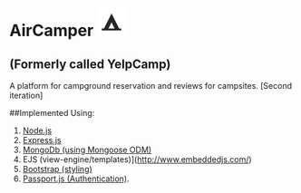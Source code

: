# AirCamper <img src="/misc/campgroundIcon.png" alt="alt text" width="50" height="50">
## (Formerly called YelpCamp)
A platform for campground reservation and reviews for campsites. [Second iteration]

##Implemented Using:

  1. [Node.js](https://nodejs.org/en/)
  2. [Express.js](https://expressjs.com/)
  3. [MongoDb (using Mongoose ODM)](http://mongoosejs.com/)
  4. EJS (view-engine/templates)](http://www.embeddedjs.com/)
  5. [Bootstrap (styling)](http://getbootstrap.com/)
  6. [Passport.js (Authentication)](http://passportjs.org/).
